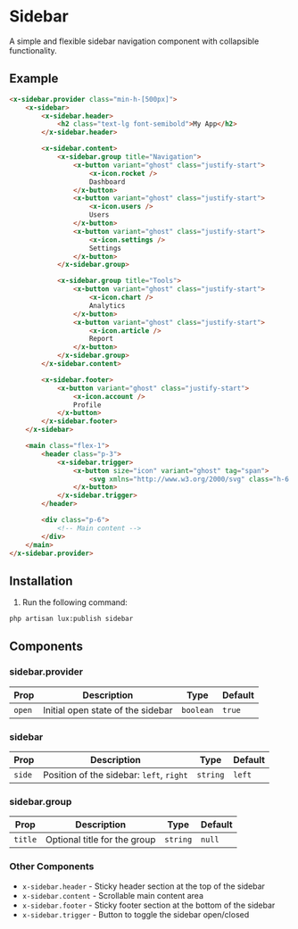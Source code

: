# Sidebar
A simple and flexible sidebar navigation component with collapsible functionality.

## Example
```html
<x-sidebar.provider class="min-h-[500px]">
    <x-sidebar>
        <x-sidebar.header>
            <h2 class="text-lg font-semibold">My App</h2>
        </x-sidebar.header>

        <x-sidebar.content>
            <x-sidebar.group title="Navigation">
                <x-button variant="ghost" class="justify-start">
                    <x-icon.rocket />
                    Dashboard
                </x-button>
                <x-button variant="ghost" class="justify-start">
                    <x-icon.users />
                    Users
                </x-button>
                <x-button variant="ghost" class="justify-start">
                    <x-icon.settings />
                    Settings
                </x-button>
            </x-sidebar.group>

            <x-sidebar.group title="Tools">
                <x-button variant="ghost" class="justify-start">
                    <x-icon.chart />
                    Analytics
                </x-button>
                <x-button variant="ghost" class="justify-start">
                    <x-icon.article />
                    Report
                </x-button>
            </x-sidebar.group>
        </x-sidebar.content>

        <x-sidebar.footer>
            <x-button variant="ghost" class="justify-start">
                <x-icon.account />
                Profile
            </x-button>
        </x-sidebar.footer>
    </x-sidebar>

    <main class="flex-1">
        <header class="p-3">
            <x-sidebar.trigger>
                <x-button size="icon" variant="ghost" tag="span">
                    <svg xmlns="http://www.w3.org/2000/svg" class="h-6 w-6" viewBox="0 0 24 24" fill="none" stroke="currentColor" stroke-width="2" stroke-linecap="round" stroke-linejoin="round"><rect width="18" height="18" x="3" y="3" rx="2"></rect><path d="M9 3v18"></path></svg>
                </x-button>
            </x-sidebar.trigger>
        </header>

        <div class="p-6">
            <!-- Main content -->
        </div>
    </main>
</x-sidebar.provider>
```


## Installation

1. Run the following command:

```bash
php artisan lux:publish sidebar
```

## Components

### sidebar.provider
| Prop | Description | Type | Default |
|------|-------------|------|---------|
| `open` | Initial open state of the sidebar | `boolean` | `true` |

### sidebar
| Prop | Description | Type | Default |
|------|-------------|------|---------|
| `side` | Position of the sidebar: `left`, `right` | `string` | `left` |

### sidebar.group
| Prop | Description | Type | Default |
|------|-------------|------|---------|
| `title` | Optional title for the group | `string` | `null` |

### Other Components
- `x-sidebar.header` - Sticky header section at the top of the sidebar
- `x-sidebar.content` - Scrollable main content area
- `x-sidebar.footer` - Sticky footer section at the bottom of the sidebar
- `x-sidebar.trigger` - Button to toggle the sidebar open/closed